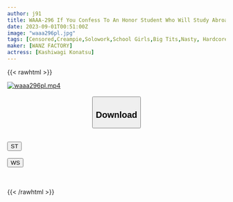 ```yaml
---
author: j91
title: WAAA-296 If You Confess To An Honor Student Who Will Study Abroad From Tomorrow, It Will Be OK! "Let's Have Sex At The End" Serious Girlfriend Explodes Horny Libido! ! 14 Consecutive Titty Fucks Out In The Gold Ball Karappo Without Leaving The Cock Until Morning! ! Kashiwagi Konatsu
date: 2023-09-01T00:51:00Z
image: "waaa296pl.jpg"
tags: [Censored,Creampie,Solowork,School Girls,Big Tits,Nasty, Hardcore,Cum	 ]
maker: [WANZ FACTORY]
actress: [Kashiwagi Konatsu]
---
```



{{< rawhtml >}}

<div class="video" data-videoid="mL1Aq30JM1sbxBa">
    <a href="javascript:;">
        <img src="https://my.j91.asia/posts/waaa296pl/waaa296pl.jpg" width="WIDTH" height="HEIGHT" alt="waaa296pl.mp4" loading="lazy">
    </a>
</div>

<script type="text/javascript" src="https://j91.asia/asset/on-demand-st.js"></script>

<br>
  <link rel="stylesheet" href="https://j91.asia/asset/bs5.css">
  
  <center>
  <button class="btn btn-primary" type="button" data-bs-toggle="collapse" data-bs-target=".multi-collapse" aria-expanded="false" aria-controls="multiCollapseExample1 multiCollapseExample2"><h2>Download</h2></button></center>
</p>
<div class="row">
  <div class="col">
    <div class="collapse multi-collapse" id="multiCollapseExample1">
      <div class="card card-body">
	      	      <br>
<div class="buttons">  
<a href="https://streamtape.to/v/mL1Aq30JM1sbxBa"><button class="btn-hover color-3"><i class="fa fa-download"></i> ST</button></a></div>
    </div>
  </div>
</div>
  <div class="col">
    <div class="collapse multi-collapse" id="multiCollapseExample2">
      <div class="card card-body">
	      <br>
<div class="buttons">
    <a href="https://wolfstream.tv/8hk3xsbzpwnh"><button class="btn-hover color-9"><i class="fa fa-download"></i> WS</button></a></div>
<br><br>
      </div>
    </div>
  </div>
</div>

{{< /rawhtml >}}

